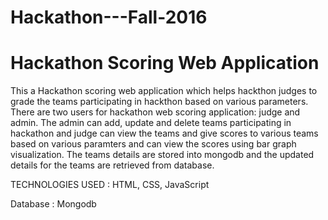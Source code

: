 # Hackathon---Fall-2016

# Hackathon Scoring Web Application

This a Hackathon scoring web application which helps hackthon judges to grade the teams participating in hackthon based on various parameters. There are two users for hackathon web scoring application: judge and admin. The admin can add, update and delete teams participating in hackathon and judge can view the teams and give scores to various teams based on various paramters and can view the scores using bar graph visualization. The teams details are stored into mongodb and the updated details for the teams are retrieved from database.


TECHNOLOGIES USED : HTML, CSS, JavaScript

Database : Mongodb
